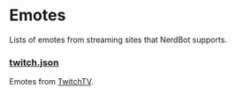 # Emotes
Lists of emotes from streaming sites that NerdBot supports.

### [twitch.json](twitch.json)
Emotes from [TwitchTV](http://twitch.tv).
